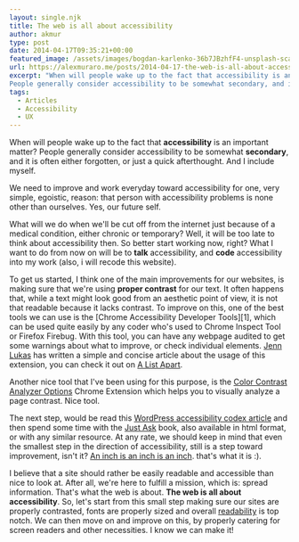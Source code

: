 ```yaml
---
layout: single.njk
title: The web is all about accessibility
author: akmur
type: post
date: 2014-04-17T09:35:21+00:00
featured_image: /assets/images/bogdan-karlenko-36b7JBzhfF4-unsplash-scaled-e1595501218479.jpg
url: https://alexmuraro.me/posts/2014-04-17-the-web-is-all-about-accessibility/
excerpt: "When will people wake up to the fact that accessibility is an important matter?
People generally consider accessibility to be somewhat secondary, and it is often either forgotten, or just a quick afterthought. And I include myself."
tags:
  - Articles
  - Accessibility
  - UX
---
```


When will people wake up to the fact that **accessibility** is an important matter?
People generally consider accessibility to be somewhat **secondary**, and it is often either forgotten, or just a quick afterthought. And I include myself.

We need to improve and work everyday toward accessibility for one, very simple, egoistic, reason: that person with accessibility problems is none other than ourselves. Yes, our future self.

What will we do when we'll be cut off from the internet just because of a medical condition, either chronic or temporary? Well, it will be too late to think about accessibility then. So better start working now, right? What I want to do from now on will be to **talk** accessibility, and **code** accessibility into my work (also, i will recode this website).

To get us started, I think one of the main improvements for our websites, is making sure that we're using **proper contrast** for our text. It often happens that, while a text might look good from an aesthetic point of view, it is not that readable because it lacks contrast. To improve on this, one of the best tools we can use is the [Chrome Accessibility Developer Tools][1], which can be used quite easily by any coder who's used to Chrome Inspect Tool or Firefox Firebug. With this tool, you can have any webpage audited to get some warnings about what to improve, or check individual elements. <a href="https://twitter.com/jennlukas" target="_blank">Jenn Lukas</a> has written a simple and concise article about the usage of this extension, you can check it out on <a title="A List Apart Easy Color Contrast" href="http://alistapart.com/blog/post/easy-color-contrast-testing" target="_blank">A List Apart</a>.

Another nice tool that I've been using for this purpose, is the <a href="https://chrome.google.com/webstore/detail/color-contrast-analyzer/dagdlcijhfbmgkjokkjicnnfimlebcll?hl=en" target="_blank">Color Contrast Analyzer Options</a> Chrome Extension which helps you to visually analyze a page contrast. Nice tool.

The next step, would be read this <a title="Wordpress accessibility codex article" href="https://codex.wordpress.org/Accessibility" target="_blank">WordPress accessibility codex article</a> and then spend some time with the <a href="http://www.uiaccess.com/accessucd/index.html" target="_blank">Just Ask</a> book, also available in html format, or with any similar resource. At any rate, we should keep in mind that even the smallest step in the direction of accessibility, still is a step toward improvement, isn't it? <a title="Link to Gertrude Stein" href="http://en.wikipedia.org/wiki/Rose_is_a_rose_is_a_rose_is_a_rose" target="_blank">An inch is an inch is an inch</a>. that's what it is :).

I believe that a site should rather be easily readable and accessible than nice to look at. After all, we're here to fulfill a mission, which is: spread information. That's what the web is about. **The web is all about accessibility**.
So, let's start from this small step making sure our sites are properly contrasted, fonts are properly sized and overall <a title="Readability principles" href="http://www.smashingmagazine.com/2009/03/18/10-principles-for-readable-web-typography/" target="_blank">readability</a> is top notch.
We can then move on and improve on this, by properly catering for screen readers and other necessities. I know we can make it!
